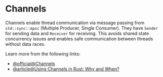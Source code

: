 # Channels

Channels enable thread communication via message passing from `std::sync::mpsc` (Multiple Producer, Single Consumer). They have `Sender` for sending data and `Receiver` for receiving. This avoids shared state concurrency issues and enables safe communication between threads without data races.

Learn more from the following links:

- [@official@Channels](https://doc.rust-lang.org/rust-by-example/std_misc/channels.html)
- [@article@Using Channels in Rust: Why and When?](https://howtorust.com/using-channels-in-rust-why-and-when/)